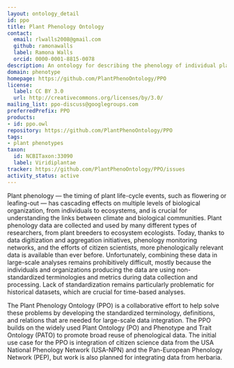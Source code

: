 ```yaml
---
layout: ontology_detail
id: ppo
title: Plant Phenology Ontology
contact:
  email: rlwalls2008@gmail.com
  github: ramonawalls
  label: Ramona Walls
  orcid: 0000-0001-8815-0078
description: An ontology for describing the phenology of individual plants and populations of plants, and for integrating plant phenological data across sources and scales.
domain: phenotype
homepage: https://github.com/PlantPhenoOntology/PPO
license:
  label: CC BY 3.0
  url: http://creativecommons.org/licenses/by/3.0/
mailing_list: ppo-discuss@googlegroups.com
preferredPrefix: PPO
products:
- id: ppo.owl
repository: https://github.com/PlantPhenoOntology/PPO
tags:
- plant phenotypes
taxon:
  id: NCBITaxon:33090
  label: Viridiplantae
tracker: https://github.com/PlantPhenoOntology/PPO/issues
activity_status: active
---
```


Plant phenology — the timing of plant life-cycle events, such as flowering or leafing-out — has cascading effects on multiple levels of biological organization, from individuals to ecosystems, and is crucial for understanding the links between climate and biological communities. Plant phenology data are collected and used by many different types of researchers, from plant breeders to ecosystem ecologists. Today, thanks to data digitization and aggregation initiatives, phenology monitoring networks, and the efforts of citizen scientists, more phenologically relevant data is available than ever before.  Unfortunately, combining these data in large-scale analyses remains prohibitively difficult, mostly because the individuals and organizations producing the data are using non-standardized terminologies and metrics during data collection and processing.  Lack of standardization remains particularly problematic for historical datasets, which are crucial for time-based analyses. 

The Plant Phenology Ontology (PPO) is a collaborative effort to help solve these problems by developing the standardized terminology, definitions, and relations that are needed for large-scale data integration. The PPO builds on the widely used Plant Ontology (PO) and Phenotype and Trait Ontology (PATO) to promote broad reuse of phenological data. The initial use case for the PPO is integration of citizen science data from the USA National Phenology Network (USA-NPN) and the Pan-European Phenology Network (PEP), but work is also planned for integrating data from herbaria.
